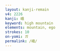```yaml
---
layout: kanji-remain
v4: 2226
kanji: 峨
keyword: high mountain
elements: mountain, ego
strokes: 10
on-yomi: ガ
permalink: /峨/
---
```






